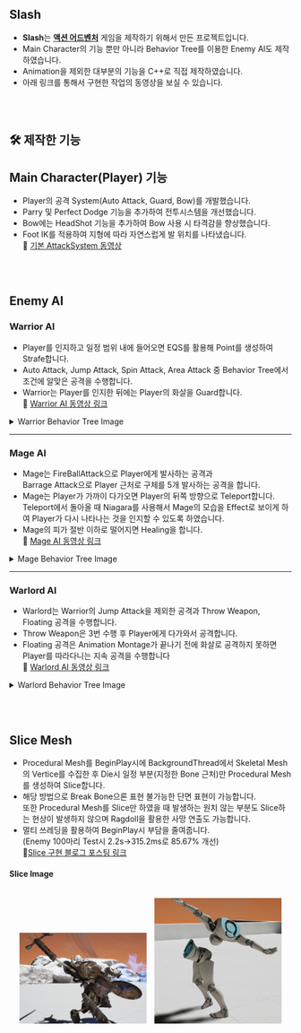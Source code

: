 ## Slash
- **Slash**는 **<u>액션 어드벤처</u>** 게임을 제작하기 위해서 만든 프로젝트입니다.   
- Main Character의 기능 뿐만 아니라 Behavior Tree를 이용한 Enemy AI도 제작하였습니다.   
- Animation을 제외한 대부분의 기능을 C++로 직접 제작하였습니다.
- 아래 링크를 통해서 구현한 작업의 동영상을 보실 수 있습니다.

<br/><br/>

## 🛠 제작한 기능   
**Main Character(Player) 기능**
- 
- Player의 공격 System(Auto Attack, Guard, Bow)를 개발했습니다.
- Parry 및 Perfect Dodge 기능을 추가하여 전투시스템을 개선했습니다.
- Bow에는 HeadShot 기능을 추가하여 Bow 사용 시 타격감을 향상했습니다.
- Foot IK를 적용하여 지형에 따라 자연스럽게 발 위치를 나타냈습니다.   
🔗 [기본 AttackSystem 동영상](https://youtu.be/UAxGaGG28A8)

<br/><br/>

**Enemy AI**
-
### Warrior AI
- Player를 인지하고 일정 범위 내에 들어오면 EQS를 활용해 Point를 생성하여 Strafe합니다.
- Auto Attack, Jump Attack, Spin Attack, Area Attack 중 Behavior Tree에서 조건에 알맞은 공격을 수행합니다.
- Warrior는 Player를 인지한 뒤에는 Player의 화살을 Guard합니다.  
🔗 [Warrior AI 동영상 링크](https://youtu.be/VgVmefSfWQw)

<details>
<summary> Warrior Behavior Tree Image</summary>

<br/>

<img src="./Assets/BehaviorTreePicture/Warrior_AI.png" width="600"/>

</details>

---
### Mage AI
- Mage는 FireBallAttack으로 Player에게 발사하는 공격과   
Barrage Attack으로 Player 근처로 구체를 5개 발사하는 공격을 합니다.
- Mage는 Player가 가까이 다가오면 Player의 뒤쪽 방향으로 Teleport합니다.  
Teleport에서 돌아올 때 Niagara를 사용해서 Mage의 모습을 Effect로 보이게 하여 Player가 다시 나타나는 것을 인지할 수 있도록 하였습니다.
- Mage의 피가 절반 이하로 떨어지면 Healing을 합니다.  
🔗 [Mage AI 동영상 링크](https://www.youtube.com/watch?v=G_tvOR-PAdw)

<details>
<summary> Mage Behavior Tree Image</summary>
<br/>
<img src="./Assets/BehaviorTreePicture/Mage_AI.png" width="600"/>

</details>

---
### Warlord AI
- Warlord는 Warrior의 Jump Attack을 제외한 공격과 Throw Weapon, Floating 공격을 수행합니다.
- Throw Weapon은 3번 수행 후 Player에게 다가와서 공격합니다. 
- Floating 공격은 Animation Montage가 끝나기 전에 화살로 공격하지 못하면 Player를 따라다니는 지속 공격을 수행합니다  
🔗 [Warlord AI 동영상 링크](https://www.youtube.com/watch?v=38p8q2axx-0)
<details>
<summary> Warlord Behavior Tree Image</summary>

<br/>
<img src="./Assets/BehaviorTreePicture/Warlord_AI.png" width="600"/>
</details>

<br/><br/>

**Slice Mesh**
-
- Procedural Mesh를 BeginPlay시에 BackgroundThread에서 Skeletal Mesh의 Vertice를 수집한 후 Die시 일정 부분(지정한 Bone 근처)만 Procedural Mesh를 생성하여 Slice합니다.
- 해당 방법으로 Break Bone으론 표현 불가능한 단면 표현이 가능합니다.  
  또한 Procedural Mesh를 Slice만 하였을 때 발생하는 원치 않는 부분도 Slice하는 현상이 발생하지 않으며 Ragdoll을 활용한 사망 연출도 가능합니다.
- 멀티 쓰레딩을 활용하여 BeginPlay시 부담을 줄여줍니다.  
  (Enemy 100마리 Test시 2.2s->315.2ms로 85.67% 개선)  
🔗[Slice 구현 블로그 포스팅 링크](https://daisy0461.tistory.com/169)

 #### Slice Image

<br/>
<div align="center">
  <img src="./Assets/SlicePicture/EnemySlice.png" width="45%" style="margin-right: 10px;"/>
  <img src="./Assets/SlicePicture/ManequinSlice.png" width="45%"/>
</div>
</details>
